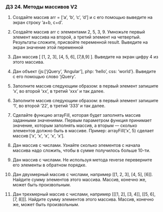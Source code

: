 ### ДЗ 24. Методы массивов V2
1. Создайте массив arr = [‘a’, ‘b’, ‘c’, ‘d’] и с его помощью выведите на экран строку ‘a+b, c+d’.

2. Создайте массив arr с элементами 2, 5, 3, 9. Умножьте первый элемент массива на второй, а третий элемент на четвертый. Результаты сложите, присвойте переменной result. Выведите на экран значение этой переменной

3. Дан массив [ [1, 2, 3], [4, 5, 6], [7,8,9] ]. Выведите на экран цифру 4 из этого массива.

4. Дан объект {js:[‘jQuery’, ‘Angular’], php: ‘hello’, css: ‘world’}. Выведите с его помощью слово ‘jQuery’.

5. Заполните массив следующим образом: в первый элемент запишите ‘x’, во второй ‘xx’, в третий ‘xxx’ и так далее.

6. Заполните массив следующим образом: в первый элемент запишите ‘1’, во второй ’22’, в третий ‘333’ и так далее.

7. Сделайте функцию arrayFill, которая будет заполнять массив заданными значениями. Первым параметром функция принимает значение, которым заполнять массив, а вторым — сколько элементов должно быть в массиве. Пример: arrayFill(‘x’, 5) сделает массив [‘x’, ‘x’, ‘x’, ‘x’, ‘x’].

8. Дан массив с числами. Узнайте сколько элементов с начала массива надо сложить, чтобы в сумме получилось больше 10-ти.

9. Дан массив с числами. Не используя метода reverse переверните его элементы в обратном порядке.

10. Дан двухмерный массив с числами, например [[1, 2, 3], [4, 5], [6]]. Найдите сумму элементов этого массива. Массив, конечно же, может быть произвольным.

11. Дан трехмерный массив с числами, например [[[1, 2], [3, 4]], [[5, 6], [7, 8]]]. Найдите сумму элементов этого массива. Массив, конечно же, может быть произвольным. 